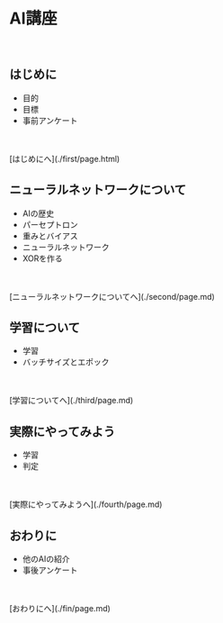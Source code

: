 # AI講座

<br>

## はじめに

  - 目的
  - 目標
  - 事前アンケート
<br>
<br>
[はじめにへ](./first/page.html)

## ニューラルネットワークについて

- AIの歴史
- パーセプトロン
- 重みとバイアス
- ニューラルネットワーク
- XORを作る
<br>
<br>
[ニューラルネットワークについてへ](./second/page.md)

## 学習について

- 学習
- バッチサイズとエポック
<br>
<br>
[学習についてへ](./third/page.md)


## 実際にやってみよう

- 学習
- 判定
<br>
<br>
[実際にやってみようへ](./fourth/page.md)

## おわりに

- 他のAIの紹介
- 事後アンケート
<br>
<br>
[おわりにへ](./fin/page.md)
